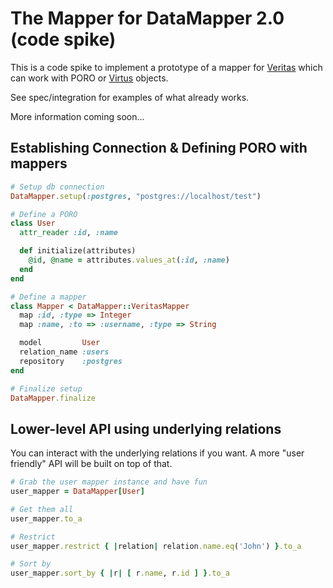# The Mapper for DataMapper 2.0 (code spike)

This is a code spike to implement a prototype of a mapper for
[Veritas](https://github.com/dkubb/veritas) which can work with PORO or
[Virtus](https://github.com/solnic/virtus) objects.

See spec/integration for examples of what already works.

More information coming soon...

## Establishing Connection & Defining PORO with mappers

``` ruby
# Setup db connection
DataMapper.setup(:postgres, "postgres://localhost/test")

# Define a PORO
class User
  attr_reader :id, :name

  def initialize(attributes)
    @id, @name = attributes.values_at(:id, :name)
  end
end

# Define a mapper
class Mapper < DataMapper::VeritasMapper
  map :id, :type => Integer
  map :name, :to => :username, :type => String

  model         User
  relation_name :users
  repository    :postgres
end

# Finalize setup
DataMapper.finalize
```

## Lower-level API using underlying relations

You can interact with the underlying relations if you want. A more "user friendly"
API will be built on top of that.

```ruby
# Grab the user mapper instance and have fun
user_mapper = DataMapper[User]

# Get them all
user_mapper.to_a

# Restrict
user_mapper.restrict { |relation| relation.name.eq('John') }.to_a

# Sort by
user_mapper.sort_by { |r| [ r.name, r.id ] }.to_a
```
